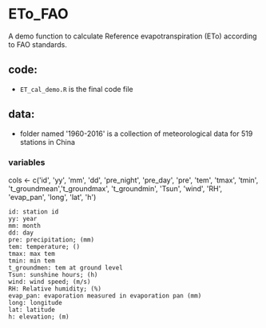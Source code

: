 # ETo_FAO
A demo function to calculate Reference evapotranspiration (ETo) according to FAO standards.


## code:
  - `ET_cal_demo.R` is the final code file

## data:
  - folder named '1960-2016' is a collection of meteorological data for 
    519 stations in China


### variables
cols <- c('id', 'yy', 'mm', 'dd', 'pre_night', 'pre_day', 'pre', 
          'tem', 'tmax', 'tmin', 't_groundmean','t_groundmax', 't_groundmin', 
          'Tsun', 'wind', 'RH', 'evap_pan', 'long', 'lat', 'h')
```
id: station id
yy: year
mm: month
dd: day
pre: precipitation; (mm)
tem: temperature; ()
tmax: max tem
tmin: min tem
t_groundmen: tem at ground level
Tsun: sunshine hours; (h)
wind: wind speed; (m/s)
RH: Relative humidity; (%)
evap_pan: evaporation measured in evaporation pan (mm)
long: longitude
lat: latitude
h: elevation; (m)
```
